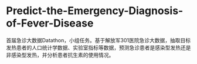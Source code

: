 # Predict-the-Emergency-Diagnosis-of-Fever-Disease
首届急诊大数据Datathon，小组任务。基于解放军301医院急诊大数据，抽取目标发热患者的人口统计学数据、实验室指标等数据，预测急诊患者是感染型发热还是非感染型发热，并分析患者抗生素的使用情况。

